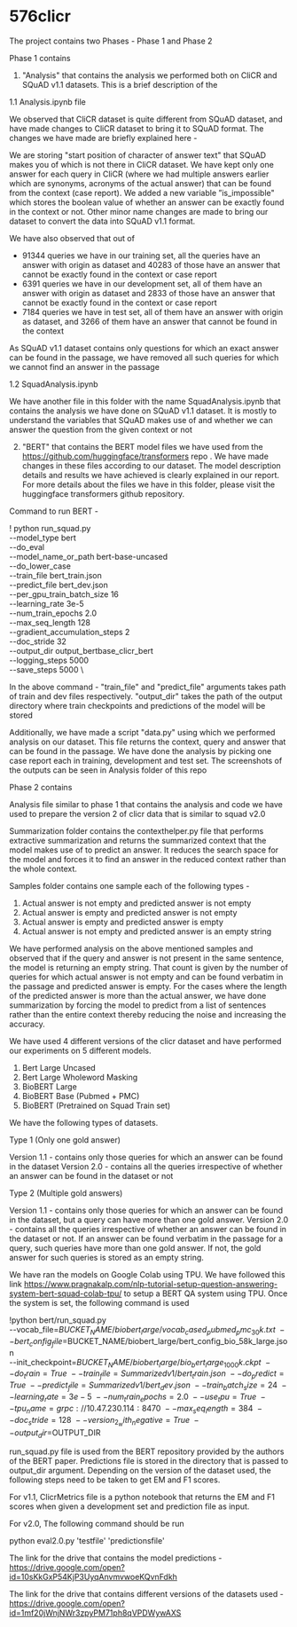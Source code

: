 # 576clicr

The project contains two Phases - Phase 1 and Phase 2 

Phase 1 contains

1. "Analysis" that contains the analysis we performed both on CliCR and SQuAD v1.1 datasets. This is a brief  description of the 

  1.1 Analysis.ipynb file

 We observed that CliCR dataset is quite different from SQuAD dataset, and have made changes to CliCR dataset to bring it to SQuAD format. The changes we have made are briefly explained here -

  We are storing "start position of character of answer text" that SQuAD makes you of which is not there in CliCR dataset.
  We have kept only one answer for each query in CliCR (where we had multiple answers earlier which are synonyms, acronyms of the actual   answer) that can be found from the context (case report). We added a new variable ”is_impossible" which stores the boolean value of     whether an answer can be exactly found in the context or not. Other minor name changes are made to bring our dataset to convert the     data into SQuAD v1.1 format.

   We have also observed that out of 
   - 91344 queries we have in our training set, all the queries have an answer with origin as dataset and 40283 of those have an answer     that cannot be exactly found in the context or case report
   - 6391 queries we have in our development set, all of them have an answer with origin as dataset and 2833 of those have an answer          that cannot be exactly found in the context or case report
   - 7184 queries we have in test set, all of them have an answer with origin as dataset, and 3266 of them have an answer that cannot be      found in the context
   
  As SQuAD v1.1 dataset contains only questions for which an exact answer can be found in the passage, we have removed all such queries   for which we cannot find an answer in the passage
    
  1.2 SquadAnalysis.ipynb 

  We have another file in this folder with the name SquadAnalysis.ipynb that contains the analysis we have done on SQuAD v1.1 dataset.     It is mostly to understand the variables that SQuAD makes use of and whether we can answer the question from the given context or not
  
 
2. "BERT" that contains the BERT model files we have used from the https://github.com/huggingface/transformers repo . We have made changes in these files according to our dataset. The model description details and results we have achieved is clearly explained in our report. For more details about the files we have in this folder, please visit the huggingface transformers github repository.

Command to run BERT -

! python run_squad.py \
  --model_type bert \
  --do_eval \
  --model_name_or_path  bert-base-uncased \
  --do_lower_case \
  --train_file bert_train.json \
  --predict_file bert_dev.json \
  --per_gpu_train_batch_size 16 \
  --learning_rate 3e-5 \
  --num_train_epochs 2.0  \
  --max_seq_length 128 \
  --gradient_accumulation_steps 2  \
  --doc_stride 32 \
  --output_dir output_bertbase_clicr_bert \
  --logging_steps 5000 \
  --save_steps 5000 \

In the above command -
"train_file" and "predict_file" arguments takes path of train and dev files respectively.
"output_dir" takes the path of the output directory where train checkpoints and predictions of the model will be stored

Additionally,
we have made a script "data.py" using which we performed analysis on our dataset. This file returns the context, query and answer that can  be found in the passage. We have done the analysis by picking one case report each in training, development and test set. The screenshots of the outputs can be seen in Analysis folder of this repo

Phase 2 contains

Analysis file similar to phase 1 that contains the analysis and code we have used to prepare the version 2 of clicr data that is similar to squad v2.0

Summarization folder contains the contexthelper.py file that performs extractive summarization and returns the summarized context that the model makes use of to predict an answer. It reduces the search space for the model and forces it to find an answer in the reduced context rather than the whole context. 

Samples folder contains one sample each of the following types -
1. Actual answer is not empty and predicted answer is not empty
2. Actual answer is empty and predicted answer is not empty
3. Actual answer is empty and predicted answer is empty
4. Actual answer is not empty and predicted answer is an empty string

We have performed analysis on the above mentioned samples and observed that if the query and answer is not present in the same sentence, the model is returning an empty string. That count is given by the number of queries for which actual answer is not empty and can be found verbatim in the passage and predicted answer is empty. For the cases where the length of the predicted answer is more than the actual answer, we have done summarization by forcing the model to predict from a list of sentences rather than the entire context thereby reducing the noise and increasing the accuracy.

We have used 4 different versions of the clicr dataset and have performed our experiments on 5 different models.
1. Bert Large Uncased
2. Bert Large Wholeword Masking
3. BioBERT Large
4. BioBERT Base (Pubmed + PMC)
5. BioBERT (Pretrained on Squad Train set)

We have the following types of datasets.
                                            
Type 1 (Only one gold answer)
                                              
Version 1.1 - contains only those queries for which an answer can be found in the dataset
Version 2.0 - contains all the queries irrespective of whether an answer can be found in the dataset or not

Type 2 (Multiple gold answers)

Version 1.1 - contains only those queries for which an answer can be found in the dataset, but a query can have more than one gold answer.
Version 2.0 - contains all the queries irrespective of whether an answer can be found in the dataset or not. If an answer can be found verbatim in the passage for a query, such queries have more than one gold answer. If not, the gold answer for such queries is stored as an empty string.

We have ran the models on Google Colab using TPU. We have followed this link https://www.pragnakalp.com/nlp-tutorial-setup-question-answering-system-bert-squad-colab-tpu/ to setup a BERT QA system using TPU. Once the system is set, the following command is used 

!python bert/run_squad.py \
  --vocab_file=$BUCKET_NAME/biobert_large/vocab_cased_pubmed_pmc_30k.txt \
  --bert_config_file=$BUCKET_NAME/biobert_large/bert_config_bio_58k_large.json \
  --init_checkpoint=$BUCKET_NAME/biobert_large/bio_bert_large_1000k.ckpt \
  --do_train=True \
  --train_file=Summarizedv1/bert_train.json \
  --do_predict=True \
  --predict_file=Summarizedv1/bert_dev.json \
  --train_batch_size=24 \
  --learning_rate=3e-5 \
  --num_train_epochs=2.0 \
  --use_tpu=True \
  --tpu_name=grpc://10.47.230.114:8470 \
  --max_seq_length=384 \
  --doc_stride=128 \
  --version_2_with_negative=True \
  --output_dir=$OUTPUT_DIR
  
  run_squad.py file is used from the BERT repository provided by the authors of the BERT paper. Predictions file is stored in the directory that is passed to output_dir argument. Depending on the version of the dataset used, the following steps need to be taken to get EM and F1 scores.
  
For v1.1,
ClicrMetrics file is a python notebook that returns the EM and F1 scores when given a development set and prediction file as input.

For v2.0,
The following command should be run

python eval2.0.py  'testfile'  'predictionsfile'

  
The link for the drive that contains the model predictions - https://drive.google.com/open?id=10sKkGxP54KjP3UyqAnvmvwoeKQvnFdkh

The link for the drive that contains different versions of the datasets used  - https://drive.google.com/open?id=1mf20jWnjNWr3zpyPM71ph8qVPDWywAXS
